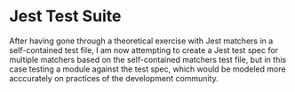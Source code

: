 # Jest Test Suite

After having gone through a theoretical exercise with Jest matchers in a
self-contained test file, I am now attempting to create a Jest test spec
for multiple matchers based on the self-contained matchers test file,
but in this case testing a module against the test spec, which would be
modeled more acccurately on practices of the development community.

